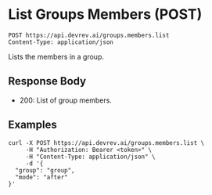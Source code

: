 # List Groups Members (POST)

```http
POST https://api.devrev.ai/groups.members.list
Content-Type: application/json
```

Lists the members in a group.



## Response Body

- 200: List of group members.

## Examples

```shell
curl -X POST https://api.devrev.ai/groups.members.list \
     -H "Authorization: Bearer <token>" \
     -H "Content-Type: application/json" \
     -d '{
  "group": "group",
  "mode": "after"
}'
```